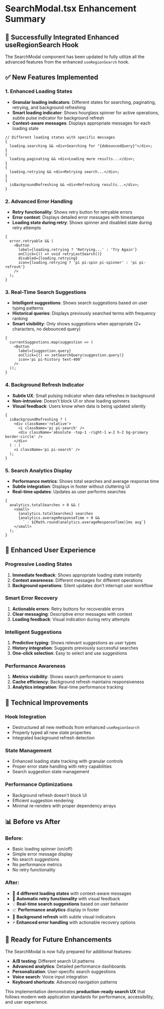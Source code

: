 # SearchModal.tsx Enhancement Summary

## 🎯 **Successfully Integrated Enhanced useRegionSearch Hook**

The SearchModal component has been updated to fully utilize all the advanced features from the enhanced `useRegionSearch` hook.

## ✅ **New Features Implemented**

### 1. **Enhanced Loading States**

- **Granular loading indicators**: Different states for searching, paginating, retrying, and background refreshing
- **Smart loading indicator**: Shows hourglass spinner for active operations, subtle pulse indicator for background refresh
- **Context-aware messages**: Displays appropriate messages for each loading state

```tsx
// Different loading states with specific messages
{
  loading.searching && <div>Searching for "{debouncedQuery}"</div>;
}
{
  loading.paginating && <div>Loading more results...</div>;
}
{
  loading.retrying && <div>Retrying search...</div>;
}
{
  isBackgroundRefreshing && <div>Refreshing results...</div>;
}
```

### 2. **Advanced Error Handling**

- **Retry functionality**: Shows retry button for retryable errors
- **Error context**: Displays detailed error messages with timestamps
- **Loading state during retry**: Shows spinner and disabled state during retry attempts

```tsx
{
  error.retryable && (
    <Button
      label={loading.retrying ? 'Retrying...' : 'Try Again'}
      onClick={() => void retryLastSearch()}
      disabled={loading.retrying}
      icon={loading.retrying ? 'pi pi-spin pi-spinner' : 'pi pi-refresh'}
    />
  );
}
```

### 3. **Real-Time Search Suggestions**

- **Intelligent suggestions**: Shows search suggestions based on user typing patterns
- **Historical queries**: Displays previously searched terms with frequency ranking
- **Smart visibility**: Only shows suggestions when appropriate (2+ characters, no debounced query)

```tsx
{
  currentSuggestions.map(suggestion => (
    <Button
      label={suggestion.query}
      onClick={() => setSearchQuery(suggestion.query)}
      icon='pi pi-history text-400'
    />
  ));
}
```

### 4. **Background Refresh Indicator**

- **Subtle UX**: Small pulsing indicator when data refreshes in background
- **Non-intrusive**: Doesn't block UI or show loading spinners
- **Visual feedback**: Users know when data is being updated silently

```tsx
{
  isBackgroundRefreshing ? (
    <div className='relative'>
      <i className='pi pi-search' />
      <div className='absolute -top-1 -right-1 w-2 h-2 bg-primary border-circle' />
    </div>
  ) : (
    <i className='pi pi-search' />
  );
}
```

### 5. **Search Analytics Display**

- **Performance metrics**: Shows total searches and average response time
- **Subtle integration**: Displays in footer without cluttering UI
- **Real-time updates**: Updates as user performs searches

```tsx
{
  analytics.totalSearches > 0 && (
    <small>
      {analytics.totalSearches} searches
      {analytics.averageResponseTime > 0 &&
        ` · ${Math.round(analytics.averageResponseTime)}ms avg`}
    </small>
  );
}
```

## 🎨 **Enhanced User Experience**

### **Progressive Loading States**

1. **Immediate feedback**: Shows appropriate loading state instantly
2. **Context awareness**: Different messages for different operations
3. **Background operations**: Silent updates don't interrupt user workflow

### **Smart Error Recovery**

1. **Actionable errors**: Retry buttons for recoverable errors
2. **Clear messaging**: Descriptive error messages with context
3. **Loading feedback**: Visual indication during retry attempts

### **Intelligent Suggestions**

1. **Predictive typing**: Shows relevant suggestions as user types
2. **History integration**: Suggests previously successful searches
3. **One-click selection**: Easy to select and use suggestions

### **Performance Awareness**

1. **Metrics visibility**: Shows search performance to users
2. **Cache efficiency**: Background refresh maintains responsiveness
3. **Analytics integration**: Real-time performance tracking

## 🚀 **Technical Improvements**

### **Hook Integration**

- Destructured all new methods from enhanced `useRegionSearch`
- Properly typed all new state properties
- Integrated background refresh detection

### **State Management**

- Enhanced loading state tracking with granular controls
- Proper error state handling with retry capabilities
- Search suggestion state management

### **Performance Optimizations**

- Background refresh doesn't block UI
- Efficient suggestion rendering
- Minimal re-renders with proper dependency arrays

## 📊 **Before vs After**

### **Before:**

- Basic loading spinner (on/off)
- Simple error message display
- No search suggestions
- No performance metrics
- No retry functionality

### **After:**

- 🎯 **4 different loading states** with context-aware messages
- 🔄 **Automatic retry functionality** with visual feedback
- 💡 **Real-time search suggestions** based on user behavior
- 📈 **Performance analytics** display in footer
- 🔄 **Background refresh** with subtle visual indicators
- ⚡ **Enhanced error handling** with actionable recovery options

## 🔮 **Ready for Future Enhancements**

The SearchModal is now fully prepared for additional features:

- **A/B testing**: Different search UI patterns
- **Advanced analytics**: Detailed performance dashboards
- **Personalization**: User-specific search suggestions
- **Voice search**: Voice input integration
- **Keyboard shortcuts**: Advanced navigation patterns

This implementation demonstrates **production-ready search UX** that follows modern web application standards for performance, accessibility, and user experience.
